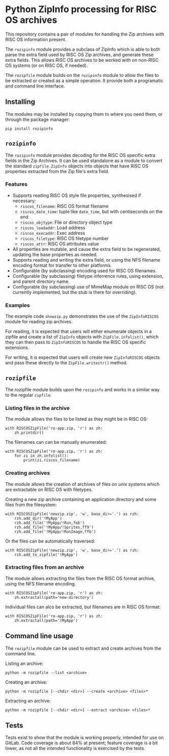 # Python ZipInfo processing for RISC OS archives

This repository contains a pair of modules for handling the Zip archives with RISC OS information present.

The `rozipinfo` module provides a subclass of ZipInfo which is able to both parse the extra field used by RISC OS Zip archives, and generate these extra fields. This allows RISC OS archives to be worked with on non-RISC OS systems (or on RISC OS, if needed).

The `rozipfile` module builds on the `rozipinfo` module to allow the files to be extracted or created as a simple operation. It provide both a programatic and command line interface.

## Installing

The modules may be installed by copying them to where you need them, or through the package
manager:

    pip install rozipinfo

## `rozipinfo`

The `rozipinfo` module provides decoding for the RISC OS specific extra fields in the Zip Archives.
It can be used standalone as a module to convert the standard `zipfile.ZipInfo` objects into objects that have RISC OS properties extracted from the Zip file's extra field.

### Features

* Supports reading RISC OS style file properties, synthesised if necessary:
    * `riscos_filename`: RISC OS format filename
    * `riscos_date_time`: tuple like `date_time`, but with centiseconds on the end
    * `riscos_objtype`: File or directory object type
    * `riscos_loadaddr`: Load address
    * `riscos_execaddr`: Exec address
    * `riscos_filetype`: RISC OS filetype number
    * `riscos_attr`: RISC OS attributes value
* All properties are mutable, and cause the extra field to be regenerated, updating the base properties as needed.
* Supports reading and writing the extra field, or using the NFS filename encoding format for transfer to other platforms.
* Configurable (by subclassing) encoding used for RISC OS filenames.
* Configurable (by subclassing) filetype inferrence rules, using extension, and parent directory name.
* Configurable (by subclassing) use of MimeMap module on RISC OS (not currently implemented, but the stub is there for overriding).

### Examples

The example code `showzip.py` demonstrates the use of the `ZipInfoRISCOS` module for reading zip archives.

For reading, it is expected that users will either enumerate objects in a zipfile and create a list of `ZipInfo` objects with `ZipFile.infolist()`, which they can then pass to `ZipInfoRISCOS` to handle the RISC OS specific extensions.

For writing, it is expected that users will create new `ZipInfoRISCOS` objects and pass these directly to the `ZipFile.writestr()` method.


## `rozipfile`

The rozipfile module builds upon the `rozipinfo` and works in a similar way to the regular `zipfile`.

### Listing files in the archive

The module allows the files to be listed as they might be in RISC OS:

    with RISCOSZipFile('ro-app.zip, 'r') as zh:
        zh.printdir()

The filenames can can be manually enumerated:

    with RISCOSZipFile('ro-app.zip, 'r') as zh:
        for zi in zh.infolist():
            print(zi.riscos_filename)


### Creating archives

The module allows the creation of archives of files on unix systems which are extractable on RISC OS with filetypes.

Creating a new zip archive containing an application directory and some files from the filesystem:

    with RISCOSZipFile('newzip.zip', 'w', base_dir='.') as rzh:
        rzh.add_dir('!MyApp')
        rzh.add_file('!MyApp/!Run,feb')
        rzh.add_file('!MyApp/!Sprites,ff9')
        rzh.add_file('!MyApp/!RunImage,ffb')

Or the files can be automatically traversed:

    with RISCOSZipFile('newzip.zip', 'w', base_dir='.') as rzh:
        rzh.add_to_zipfile('!MyApp')


### Extracting files from an archive

The module allows extracting the files from the RISC OS format archive, using the NFS filename
encoding.

    with RISCOSZipFile('ro-app.zip, 'r') as zh:
        zh.extractall(path='new-directory')

Individual files can alco be extracted, but filenames are in RISC OS format:

    with RISCOSZipFile('ro-app.zip, 'r') as zh:
        zh.extractall(path='!MyApp')


## Command line usage

The `rozipfile` module can be used to extract and create archives from the command line.

Listing an archive:

    python -m rozipfile --list <archive>

Creating an archive:

    python -m rozipfile [--chdir <dir>] --create <archive> <files>*

Extracting an archive:

    python -m rozipfile [--chdir <dir>] --extract <archive> <files>*


## Tests

Tests exist to show that the module is working properly, intended for use on GitLab.
Code coverage is about 84% at present; feature coverage is a bit lower, as not all the intended functionality is exercised by the tests.
